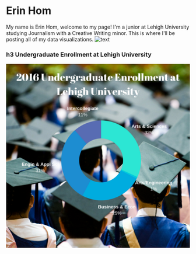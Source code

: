 # Erin Hom
My name is Erin Hom, welcome to my page! I'm a junior at Lehigh University studying Journalism with a Creative Writing minor. This is where I'll be posting all of my data visualizations.
![text](http://cdn.pcwallart.com/images/city-street-wallpaper-4.jpg)

### h3 Undergraduate Enrollment at Lehigh University
![text](https://github.com/erinhom/erinhom.github.io/blob/master/undergrad.png?raw=true)

